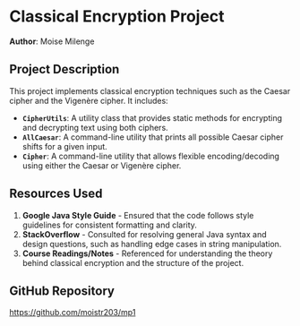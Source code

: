 # Classical Encryption Project

**Author**: Moise Milenge

## Project Description
This project implements classical encryption techniques such as the Caesar cipher and the Vigenère cipher. It includes:
- **`CipherUtils`**: A utility class that provides static methods for encrypting and decrypting text using both ciphers.
- **`AllCaesar`**: A command-line utility that prints all possible Caesar cipher shifts for a given input.
- **`Cipher`**: A command-line utility that allows flexible encoding/decoding using either the Caesar or Vigenère cipher.

## Resources Used
1. **Google Java Style Guide** - Ensured that the code follows style guidelines for consistent formatting and clarity.
2. **StackOverflow** - Consulted for resolving general Java syntax and design questions, such as handling edge cases in string manipulation.
3. **Course Readings/Notes** - Referenced for understanding the theory behind classical encryption and the structure of the project.

## GitHub Repository
https://github.com/moistr203/mp1